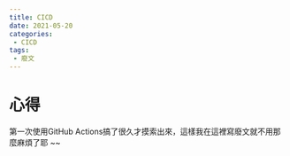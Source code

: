```yaml
---
title: CICD
date: 2021-05-20
categories:
 - CICD
tags:
 - 廢文
---
```


# 心得

第一次使用GitHub Actions搞了很久才摸索出來，這樣我在這裡寫廢文就不用那麼麻煩了耶 ~~

